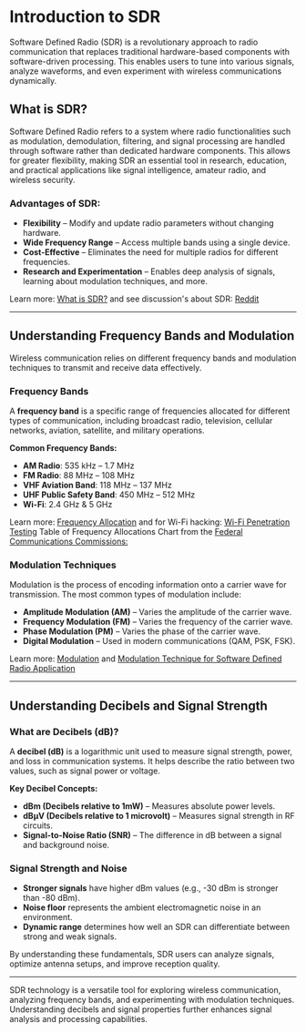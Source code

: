 # Introduction to SDR

Software Defined Radio (SDR) is a revolutionary approach to radio communication that replaces traditional hardware-based components with software-driven processing. This enables users to tune into various signals, analyze waveforms, and even experiment with wireless communications dynamically.

## What is SDR?

Software Defined Radio refers to a system where radio functionalities such as modulation, demodulation, filtering, and signal processing are handled through software rather than dedicated hardware components. This allows for greater flexibility, making SDR an essential tool in research, education, and practical applications like signal intelligence, amateur radio, and wireless security.

### Advantages of SDR:

- **Flexibility** – Modify and update radio parameters without changing hardware.
- **Wide Frequency Range** – Access multiple bands using a single device.
- **Cost-Effective** – Eliminates the need for multiple radios for different frequencies.
- **Research and Experimentation** – Enables deep analysis of signals, learning about modulation techniques, and more.

Learn more: [What is SDR?](https://www.wirelessinnovation.org/assets/documents/SoftwareDefinedRadio.pdf) and see discussion's about SDR: [Reddit](https://www.reddit.com/r/sdr/)

---

## Understanding Frequency Bands and Modulation

Wireless communication relies on different frequency bands and modulation techniques to transmit and receive data effectively.

### Frequency Bands

A **frequency band** is a specific range of frequencies allocated for different types of communication, including broadcast radio, television, cellular networks, aviation, satellite, and military operations.

**Common Frequency Bands:**
- **AM Radio**: 535 kHz – 1.7 MHz
- **FM Radio**: 88 MHz – 108 MHz
- **VHF Aviation Band**: 118 MHz – 137 MHz
- **UHF Public Safety Band**: 450 MHz – 512 MHz
- **Wi-Fi**: 2.4 GHz & 5 GHz

Learn more: [Frequency Allocation](https://en.wikipedia.org/wiki/Frequency_allocation) and for Wi-Fi hacking: [Wi-Fi Penetration Testing](https://www.offsec.com/courses/pen-210/)
Table of Frequency Allocations Chart from the [Federal Communications Commissions:](https://www.fcc.gov/engineering-technology/policy-and-rules-division/radio-spectrum-allocation/general/table-frequency)
### Modulation Techniques

Modulation is the process of encoding information onto a carrier wave for transmission. The most common types of modulation include:
- **Amplitude Modulation (AM)** – Varies the amplitude of the carrier wave.
- **Frequency Modulation (FM)** – Varies the frequency of the carrier wave.
- **Phase Modulation (PM)** – Varies the phase of the carrier wave.
- **Digital Modulation** – Used in modern communications (QAM, PSK, FSK).

Learn more: [Modulation](https://en.wikipedia.org/wiki/Modulation) and [Modulation Technique for Software Defined Radio Application](https://www.ajbasweb.com/old/ajbas/2009/1780-1785.pdf)

---

## Understanding Decibels and Signal Strength

### What are Decibels (dB)?

A **decibel (dB)** is a logarithmic unit used to measure signal strength, power, and loss in communication systems. It helps describe the ratio between two values, such as signal power or voltage.

**Key Decibel Concepts:**

- **dBm (Decibels relative to 1mW)** – Measures absolute power levels.
- **dBμV (Decibels relative to 1 microvolt)** – Measures signal strength in RF circuits.
- **Signal-to-Noise Ratio (SNR)** – The difference in dB between a signal and background noise.

### Signal Strength and Noise

- **Stronger signals** have higher dBm values (e.g., -30 dBm is stronger than -80 dBm).
- **Noise floor** represents the ambient electromagnetic noise in an environment.
- **Dynamic range** determines how well an SDR can differentiate between strong and weak signals.

By understanding these fundamentals, SDR users can analyze signals, optimize antenna setups, and improve reception quality.

---

SDR technology is a versatile tool for exploring wireless communication, analyzing frequency bands, and experimenting with modulation techniques. Understanding decibels and signal properties further enhances signal analysis and processing capabilities.

